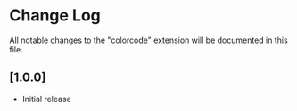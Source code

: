 # Change Log

All notable changes to the "colorcode" extension will be documented in this file.

## [1.0.0]

- Initial release
